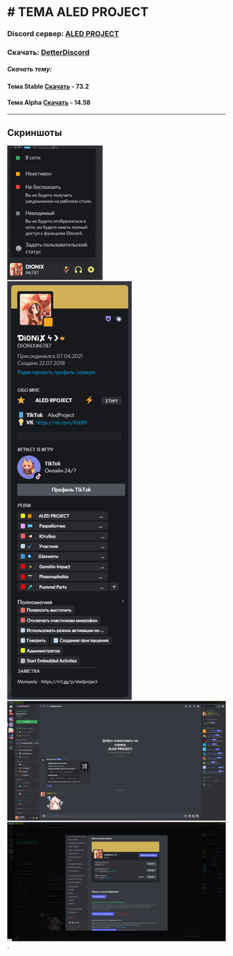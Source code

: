 # # ТЕМА ALED PROJECT
### Discord сервер: [ALED PROJECT](https://discord.gg/rQHRex2)
### Скачать: [DetterDiscord](https://BetterDiscord.app)
##### Скачать тему: 
#### Тема Stable [Скачать](https://github.com/ALEDPROJECT/ALED-THEME/releases/download/Stable/aledproject.theme.css) - 73.2
#### Тема Alpha [Скачать](https://github.com/ALEDPROJECT/ALED-THEME/releases/download/S-14.58/aledproject.theme.css) - 14.58
---
## Скриншоты 
![](statusmenu.png) ![](profile.png) ![](theme.png) ![](settings.png).
